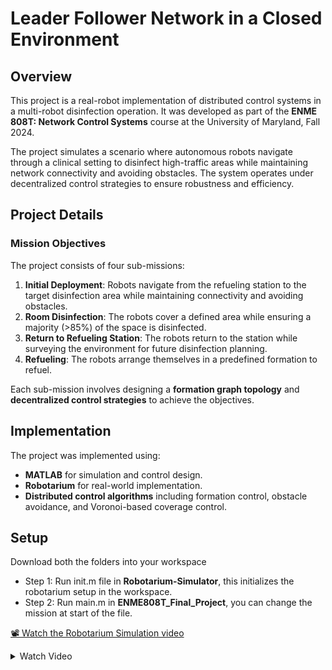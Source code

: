 # Leader Follower Network in a Closed Environment

## Overview
This project is a real-robot implementation of distributed control systems in a multi-robot disinfection operation. It was developed as part of the **ENME 808T: Network Control Systems** course at the University of Maryland, Fall 2024.

The project simulates a scenario where autonomous robots navigate through a clinical setting to disinfect high-traffic areas while maintaining network connectivity and avoiding obstacles. The system operates under decentralized control strategies to ensure robustness and efficiency.

## Project Details
### Mission Objectives
The project consists of four sub-missions:
1. **Initial Deployment**: Robots navigate from the refueling station to the target disinfection area while maintaining connectivity and avoiding obstacles.
2. **Room Disinfection**: The robots cover a defined area while ensuring a majority (>85%) of the space is disinfected.
3. **Return to Refueling Station**: The robots return to the station while surveying the environment for future disinfection planning.
4. **Refueling**: The robots arrange themselves in a predefined formation to refuel.

Each sub-mission involves designing a **formation graph topology** and **decentralized control strategies** to achieve the objectives.

## Implementation
The project was implemented using:
- **MATLAB** for simulation and control design.
- **Robotarium** for real-world implementation.
- **Distributed control algorithms** including formation control, obstacle avoidance, and Voronoi-based coverage control.

## Setup
Download both the folders into your workspace
- Step 1: Run init.m file in **Robotarium-Simulator**, this initializes the robotarium setup in the workspace.
- Step 2: Run main.m in **ENME808T_Final_Project**, you can change the mission at start of the file.

[📽️ Watch the Robotarium Simulation video](https://github.com/akoushik2k/swarm_control-Network-Control-Systems/blob/main/Final%20Video%20Robotarium.mp4)
<details>
  <summary>Watch Video</summary>

  <p align="center">
    <a href="https://youtu.be/mQEtxhiHZHQ" target="_blank">
      <img src="https://i9.ytimg.com/vi_webp/mQEtxhiHZHQ/mqdefault.webp?v=679d8bd9&sqp=CNiX9rwG&rs=AOn4CLACJ3woA6o_282VO3IkIyZQOXVtRQ" width="600">
    </a>
  </p>

</details>
